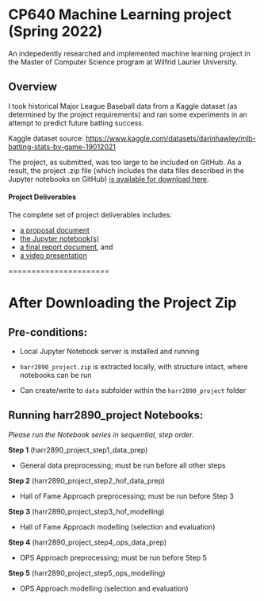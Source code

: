 # CP640 Machine Learning project (Spring 2022)

An indepedently researched and implemented machine learning project in the Master of Computer Science program at Wilfrid Laurier University.

## Overview

I took historical Major League Baseball data from a Kaggle dataset (as determined by the project requirements) and ran some experiments in an attempt to predict future batting success.

Kaggle dataset source: https://www.kaggle.com/datasets/darinhawley/mlb-batting-stats-by-game-19012021

The project, as submitted, was too large to be included on GitHub. As a result, the project .zip file (which includes the data files described in the Jupyter notebooks on GitHub) [is available for download here](https://donnajharris.xyz/cp640s22fp/harr2890_project.zip).

#### Project Deliverables

The complete set of project deliverables includes:

- [a proposal document](#)
- [the Jupyter notebook(s)](#)
- [a final report document](#), and
- [a video presentation](#)

======================

# After Downloading the Project Zip

## Pre-conditions:

- Local Jupyter Notebook server is installed and running

- `harr2890_project.zip` is extracted locally, with structure intact, where notebooks can be run

- Can create/write to `data` subfolder within the `harr2890_project` folder

## Running harr2890_project Notebooks:

_Please run the Notebook series in sequential, step order._

**Step 1** (harr2890_project_step1_data_prep)

- General data preprocessing; must be run before all other steps

**Step 2** (harr2890_project_step2_hof_data_prep)

- Hall of Fame Approach preprocessing; must be run before Step 3

**Step 3** (harr2890_project_step3_hof_modelling)

- Hall of Fame Approach modelling (selection and evaluation)

**Step 4** (harr2890_project_step4_ops_data_prep)

- OPS Approach preprocessing; must be run before Step 5

**Step 5** (harr2890_project_step5_ops_modelling)

- OPS Approach modelling (selection and evaluation)

